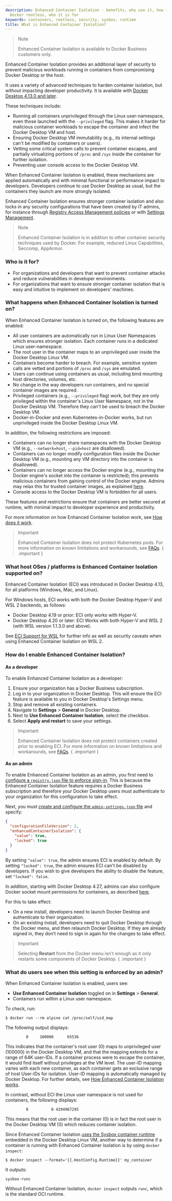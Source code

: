 ```yaml
---
description: Enhanced Container Isolation - benefits, why use it, how it differs to
  Docker rootless, who it is for
keywords: containers, rootless, security, sysbox, runtime
title: What is Enhanced Container Isolation?
---
```


> Note
>
> Enhanced Container Isolation is available to Docker Business customers only.

Enhanced Container Isolation provides an additional layer of security to prevent malicious workloads running in containers from compromising Docker Desktop or the host.

It uses a variety of advanced techniques to harden container isolation, but without impacting developer productivity. It is available with [Docker Desktop 4.13.0 and later](../../release-notes.md).

These techniques include:
- Running all containers unprivileged through the Linux user-namespace, even those launched with the `--privileged` flag. This makes it harder for malicious container workloads to escape the container and infect the Docker Desktop VM and host.
- Ensuring Docker Desktop VM immutability (e.g., its internal settings can't be modified by containers or users).
- Vetting some critical system calls to prevent container escapes, and partially virtualizing portions of `/proc` and `/sys` inside the container for further isolation.
- Preventing user console access to the Docker Desktop VM.

When Enhanced Container Isolation is enabled, these mechanisms are applied automatically and with minimal functional or performance impact to developers. Developers continue to use Docker Desktop as usual, but the containers they launch are more strongly isolated.

Enhanced Container Isolation ensures stronger container isolation and also locks in any security configurations that have been created by IT admins, for instance through [Registry Access Management policies](../../../security/for-admins/registry-access-management.md) or with [Settings Management](../settings-management/index.md).

> Note
>
> Enhanced Container Isolation is in addition to other container security techniques used by Docker. For example, reduced Linux Capabilities, Seccomp, AppArmor.

### Who is it for?

- For organizations and developers that want to prevent container attacks and reduce vulnerabilities in developer environments.
- For organizations that want to ensure stronger container isolation that is easy and intuitive to implement on developers' machines.

### What happens when Enhanced Container Isolation is turned on?

When Enhanced Container Isolation is turned on, the following features are enabled:

- All user containers are automatically run in Linux User Namespaces which ensures stronger isolation. Each container runs in a dedicated Linux user-namespace.
- The root user in the container maps to an unprivileged user inside the Docker Desktop Linux VM.
- Containers become harder to breach. For example, sensitive system calls are vetted and portions of `/proc` and `/sys` are emulated.
- Users can continue using containers as usual, including bind mounting host directories, volumes, etc.
- No change in the way developers run containers, and no special container images are required.
- Privileged containers (e.g., `--privileged` flag) work, but they are only privileged within the container's Linux User Namespace, not in the Docker Desktop VM. Therefore they can't be used to breach the Docker Desktop VM.
- Docker-in-Docker and even Kubernetes-in-Docker works, but run unprivileged inside the Docker Desktop Linux VM.

In addition, the following restrictions are imposed:

- Containers can no longer share namespaces with the Docker Desktop VM (e.g., `--network=host`, `--pid=host` are disallowed).
- Containers can no longer modify configuration files inside the Docker Desktop VM (e.g., mounting any VM directory into the container is disallowed).
- Containers can no longer access the Docker engine (e.g., mounting the Docker engine's socket into the container is restricted); this prevents malicious containers from gaining control of the Docker engine. Admins may relax this for trusted container images, as explained [here](config.md).
- Console access to the Docker Desktop VM is forbidden for all users.

These features and restrictions ensure that containers are better secured at runtime, with minimal impact to developer experience and productivity.

For more information on how Enhanced Container Isolation work, see [How does it work](how-eci-works.md).

> Important
>
> Enhanced Container Isolation does not protect Kubernetes pods. For more information on known limitations and workarounds, see [FAQs](../../../faq/security/eci-faq.md).
{ .important }

### What host OSes / platforms is Enhanced Container Isolation supported on?

Enhanced Container Isolation (ECI) was introduced in Docker Desktop 4.13, for all platforms (Windows, Mac, and Linux).

For Windows hosts, ECI works with both the Docker Desktop Hyper-V and WSL 2 backends, as follows:

- Docker Desktop 4.19 or prior: ECI only works with Hyper-V.
- Docker Desktop 4.20 or later: ECI Works with both Hyper-V and WSL 2 (with WSL version 1.1.3.0 and above).

See [ECI Support for WSL](limitations.md#eci-support-for-wsl) for further info as well as security caveats when using Enhanced Container Isolation on WSL 2.

### How do I enable Enhanced Container Isolation?

#### As a developer

To enable Enhanced Container Isolation as a developer:
1. Ensure your organization has a Docker Business subscription.
2. Log in to your organization in Docker Desktop. This will ensure the ECI feature is available to you in Docker Desktop's Settings menu.
3. Stop and remove all existing containers.
4. Navigate to **Settings** > **General** in Docker Desktop.
5. Next to **Use Enhanced Container Isolation**, select the checkbox.
6. Select **Apply and restart** to save your settings.

> Important
>
> Enhanced Container Isolation does not protect containers created prior to enabling ECI. For more information on known limitations and workarounds, see [FAQs](../../../faq/security/eci-faq.md).
{ .important }

#### As an admin

To enable Enhanced Container Isolation as an admin, you first need to [configure a `registry.json` file to enforce sign-in](../../../security/for-admins/configure-sign-in.md).
This is because the Enhanced Container Isolation feature requires a Docker
Business subscription and therefore your Docker Desktop users must authenticate
to your organization for this configuration to take effect.

Next, you must [create and configure the `admin-settings.json` file](../settings-management/configure.md) and specify:

```json
{
  "configurationFileVersion": 2,
  "enhancedContainerIsolation": {
    "value": true,
    "locked": true
  }
}
```

By setting `"value": true`, the admin ensures ECI is enabled by default. By
setting `"locked": true`, the admin ensures ECI can't be disabled by
developers. If you wish to give developers the ability to disable the feature,
set `"locked": false`.

In addition, starting with Docker Desktop 4.27, admins can also configure Docker
socket mount permissions for containers, as described [here](config.md).

For this to take effect:

- On a new install, developers need to launch Docker Desktop and authenticate to their organization.
- On an existing install, developers need to quit Docker Desktop through the Docker menu, and then relaunch Docker Desktop. If they are already signed in, they don’t need to sign in again for the changes to take effect.

> Important
>
> Selecting **Restart** from the Docker menu isn't enough as it only restarts some components of Docker Desktop.
{ .important }

### What do users see when this setting is enforced by an admin?

When Enhanced Container Isolation is enabled, users see:
- **Use Enhanced Container Isolation** toggled on in **Settings** > **General**.
- Containers run within a Linux user namespace.

To check, run:

```console
$ docker run --rm alpine cat /proc/self/uid_map
```

The following output displays:

```text
         0     100000      65536
```

This indicates that the container's root user (0) maps to unprivileged user
(100000) in the Docker Desktop VM, and that the mapping extends for a range of
64K user-IDs. If a container process were to escape the container, it would
find itself without privileges at the VM level. The user-ID mapping varies with
each new container, as each container gets an exclusive range of host User-IDs
for isolation. User-ID mapping is automatically managed by Docker Desktop. For
further details, see [How Enhanced Container Isolation works](how-eci-works.md).

In contrast, without ECI the Linux user namespace is not used for containers, the following displays:

```text
         0          0 4294967295
```

This means that the root user in the container (0) is in fact the root user in the Docker Desktop VM (0) which reduces container isolation.

Since Enhanced Container Isolation [uses the Sysbox container runtime](how-eci-works.md) embedded in the Docker Desktop Linux VM, another way to determine if a container is running with Enhanced Container Isolation is by using `docker inspect`:

```console
$ docker inspect --format='{{.HostConfig.Runtime}}' my_container
```

It outputs:

```text
sysbox-runc
```

Without Enhanced Container Isolation, `docker inspect` outputs `runc`, which is the standard OCI runtime.
